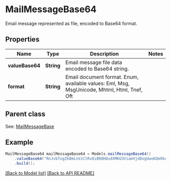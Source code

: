 
# MailMessageBase64

Email message represented as file, encoded to Base64 format.             

## Properties
Name | Type | Description | Notes
------------ | ------------- | ------------- | -------------
**valueBase64** | **String** | Email message file data encoded to Base64 string.              | 
**format** | **String** | Email document format. Enum, available values: Eml, Msg, MsgUnicode, Mhtml, Html, Tnef, Oft | 

## Parent class

See: [MailMessageBase](MailMessageBase.md)


## Example
```java
MailMessageBase64 mailMessageBase64 = Models.mailMessageBase64()
    .valueBase64("RnJvbTogZkBmLnVzClRvOiB0QHQudXMKU3ViamVjdDogUwoKQm9keQ==")
    .build();
```


[[Back to Model list]](Models.md) [[Back to API README]](README.md)

